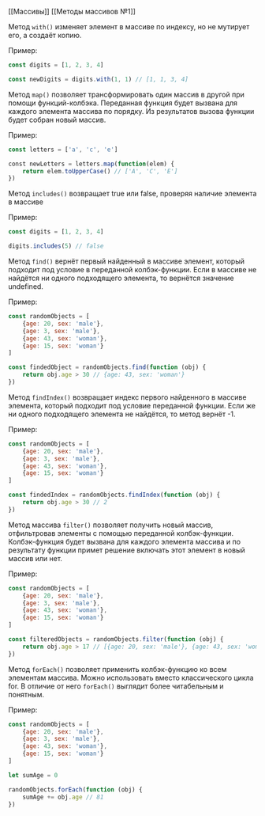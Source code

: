 [[Массивы]]
[[Методы массивов №1]]

Метод `with()` изменяет элемент в массиве по индексу, но не мутирует его, а создаёт копию.

Пример:
```JavaScript
const digits = [1, 2, 3, 4]

const newDigits = digits.with(1, 1) // [1, 1, 3, 4]
```

Метод `map()` позволяет трансформировать один массив в другой при помощи функций-колбэка. Переданная функция будет вызвана для каждого элемента массива по порядку. Из результатов вызова функции будет собран новый массив.

Пример:
```JavaScript
const letters = ['a', 'c', 'e']

сonst newLetters = letters.map(function(elem) {
	return elem.toUpperCase() // ['A', 'C', 'E']
})
```

Метод `includes()` возвращает true или false, проверяя наличие элемента в массиве

Пример:
```JavaScript
const digits = [1, 2, 3, 4]

digits.includes(5) // false
```

Метод `find()` вернёт первый найденный в массиве элемент, который подходит под условие в переданной колбэк-функции. Если в массиве не найдётся ни одного подходящего элемента, то вернётся значение undefined.

Пример:
```JavaScript
const randomObjects = [
	{age: 20, sex: 'male'},
	{age: 3, sex: 'male'},
	{age: 43, sex: 'woman'},
	{age: 15, sex: 'woman'}
] 

const findedObject = randomObjects.find(function (obj) {
	return obj.age > 30 // {age: 43, sex: 'woman'}
})
```

Метод `findIndex()` возвращает индекс первого найденного в массиве элемента, который подходит под условие переданной функции. Если же ни одного подходящего элемента не найдётся, то метод вернёт -1.

Пример:
```JavaScript
const randomObjects = [
	{age: 20, sex: 'male'},
	{age: 3, sex: 'male'},
	{age: 43, sex: 'woman'},
	{age: 15, sex: 'woman'}
]

const findedIndex = randomObjects.findIndex(function (obj) {
	return obj.age > 30 // 2
})
```

Метод массива `filter()` позволяет получить новый массив, отфильтровав элементы с помощью переданной колбэк-функции. Колбэк-функция будет вызвана для каждого элемента массива и по результату функции примет решение включать этот элемент в новый массив или нет.

Пример:
```JavaScript
const randomObjects = [
	{age: 20, sex: 'male'},
	{age: 3, sex: 'male'},
	{age: 43, sex: 'woman'},
	{age: 15, sex: 'woman'}
]

const filteredObjects = randomObjects.filter(function (obj) {
	return obj.age > 17 // [{age: 20, sex: 'male'}, {age: 43, sex: 'woman'}]
})
```

Метод `forEach()` позволяет применить колбэк-функцию ко всем элементам массива. Можно использовать вместо классического цикла for. В отличие от него `forEach()` выглядит более читабельным и понятным.

Пример:
```JavaScript
const randomObjects = [
	{age: 20, sex: 'male'},
	{age: 3, sex: 'male'},
	{age: 43, sex: 'woman'},
	{age: 15, sex: 'woman'}
]

let sumAge = 0

randomObjects.forEach(function (obj) {
	sumAge += obj.age // 81
})
```